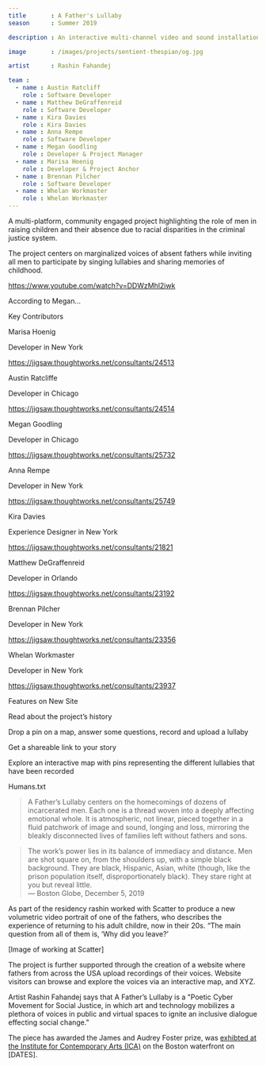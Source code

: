 ```yaml
---
title       : A Father's Lullaby
season      : Summer 2019

description : An interactive multi-channel video and sound installation highlighting the role of men in raising children and their absence due to the racial disparities in the criminal justice system.

image       : /images/projects/sentient-thespian/og.jpg

artist      : Rashin Fahandej

team :
  - name : Austin Ratcliff
    role : Software Developer
  - name : Matthew DeGraffenreid
    role : Software Developer
  - name : Kira Davies
    role : Kira Davies
  - name : Anna Rempe
    role : Software Developer
  - name : Megan Goodling
    role : Developer & Project Manager
  - name : Marisa Hoenig
    role : Developer & Project Anchor
  - name : Brennan Pilcher
    role : Software Developer
  - name : Whelan Workmaster
    role : Whelan Workmaster
---
```


A multi-platform, community engaged project highlighting the role of men in raising children and their absence due to racial disparities in the criminal justice system.

The project centers on marginalized voices of absent fathers while inviting all men to participate by singing lullabies and sharing memories of childhood.

https://www.youtube.com/watch?v=DDWzMhl2iwk

According to Megan...

Key Contributors

Marisa Hoenig

Developer in New York

https://jigsaw.thoughtworks.net/consultants/24513


Austin Ratcliffe

Developer in Chicago

https://jigsaw.thoughtworks.net/consultants/24514


Megan Goodling

Developer in Chicago

https://jigsaw.thoughtworks.net/consultants/25732


Anna Rempe

Developer in New York

https://jigsaw.thoughtworks.net/consultants/25749


Kira Davies

Experience Designer in New York

https://jigsaw.thoughtworks.net/consultants/21821


Matthew DeGraffenreid

Developer in Orlando

https://jigsaw.thoughtworks.net/consultants/23192


Brennan Pilcher

Developer in New York

https://jigsaw.thoughtworks.net/consultants/23356


Whelan Workmaster

Developer in New York

https://jigsaw.thoughtworks.net/consultants/23937



Features on New Site

Read about the project’s history

Drop a pin on a map, answer some questions, record and upload a lullaby

Get a shareable link to your story

Explore an interactive map with pins representing the different lullabies that have been recorded 

Humans.txt

> A Father’s Lullaby centers on the homecomings of dozens of incarcerated men. Each one is a thread woven into a deeply affecting emotional whole. It is atmospheric, not linear, pieced together in a fluid patchwork of image and sound, longing and loss, mirroring the bleakly disconnected lives of families left without fathers and sons.

> The work’s power lies in its balance of immediacy and distance. Men are shot square on, from the shoulders up, with a simple black background. They are black, Hispanic, Asian, white (though, like the prison population itself, disproportionately black). They stare right at you but reveal little.<br><span class='quotee'>— Boston Globe, December 5, 2019</span>

As part of the residency rashin worked with Scatter to produce a new volumetric video portrait of one of the fathers, who describes the experience of returning to his adult childre, now in their 20s. “The main question from all of them is, ‘Why did you leave?’

[Image of working at Scatter]

The project is further supported through the creation of a website where fathers from across the USA upload recordings of their voices. Website visitors can browse and explore the voices via an interactive map, and XYZ.

Artist Rashin Fahandej says that A Father’s Lullaby is a "Poetic Cyber Movement for Social Justice, in which art and technology mobilizes a plethora of voices in public and virtual spaces to ignite an inclusive dialogue effecting social change."

The piece has awarded the James and Audrey Foster prize, was [exhibted at the Institute for Contemporary Arts (ICA)](https://thoughtworksarts.io/blog/institute-contemporary-arts-biennal-exhibits-rashin-fahandej-boston/) on the Boston waterfront on [DATES].


